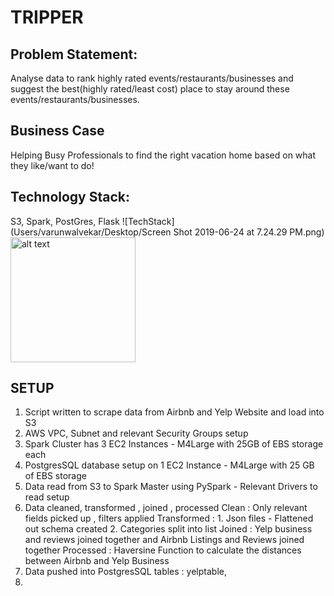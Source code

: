 # TRIPPER

## Problem Statement:
Analyse data to rank highly rated events/restaurants/businesses and suggest the best(highly rated/least cost) place to stay around these events/restaurants/businesses.

## Business Case
Helping Busy Professionals to find the right vacation home based on what they like/want to do!

## Technology Stack:
S3, Spark, PostGres, Flask
![TechStack] (Users/varunwalvekar/Desktop/Screen Shot 2019-06-24 at 7.24.29 PM.png)
<img src="Users/varunwalvekar/Desktop/Screen Shot 2019-06-24 at 7.24.29 PM.png" alt="alt text" width="200"/>



## SETUP
1. Script written to scrape data from Airbnb and Yelp Website and load into S3
2. AWS VPC, Subnet and relevant Security Groups setup
3. Spark Cluster has 3 EC2 Instances - M4Large with 25GB of EBS storage each
4. PostgresSQL database setup on 1 EC2 Instance - M4Large with 25 GB of EBS storage
5. Data read from S3 to Spark Master using PySpark - Relevant Drivers to read setup
6. Data cleaned, transformed , joined , processed
  Clean : Only relevant fields picked up , filters applied
  Transformed : 1. Json files - Flattened out schema created 2. Categories split into list
  Joined : Yelp business and reviews joined together and Airbnb Listings and Reviews joined together
  Processed : Haversine Function to calculate the distances between Airbnb and Yelp Business
7. Data pushed into  PostgresSQL tables : yelptable, 
8. 

